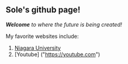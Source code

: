 ## Sole's github page!
_**Welcome** to where the future is being created!_

My favorite websites include:
1. [Niagara University]("https://niagara.edu")
1. [Youtube] ("https://youtube.com")